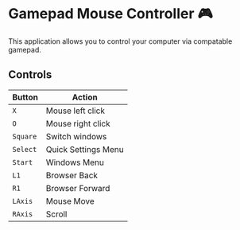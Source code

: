 # Gamepad Mouse Controller 🎮
This application allows you to control your computer via compatable gamepad.

## Controls
| Button    | Action                |
|-----------|-----------------------|
| `X`       | Mouse left click      |
| `O`       | Mouse right click     |
| `Square`  | Switch windows        |
| `Select`  | Quick Settings Menu   |
| `Start`   | Windows Menu          |
| `L1`      | Browser Back          |
| `R1`      | Browser Forward       |
| `LAxis`   | Mouse Move            |
| `RAxis`   | Scroll                |
